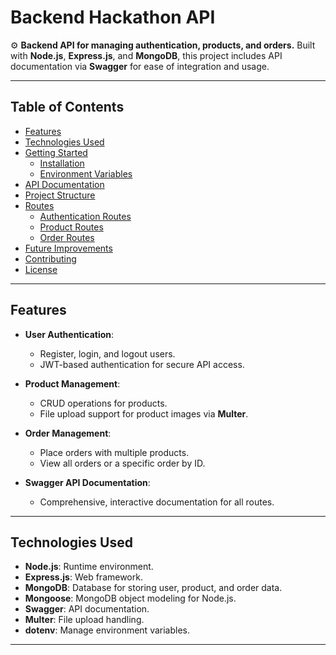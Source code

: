 # **Backend Hackathon API**

⚙️ **Backend API for managing authentication, products, and orders.** Built with **Node.js**, **Express.js**, and **MongoDB**, this project includes API documentation via **Swagger** for ease of integration and usage.

---

## **Table of Contents**

- [Features](#features)
- [Technologies Used](#technologies-used)
- [Getting Started](#getting-started)
  - [Installation](#installation)
  - [Environment Variables](#environment-variables)
- [API Documentation](#api-documentation)
- [Project Structure](#project-structure)
- [Routes](#routes)
  - [Authentication Routes](#authentication-routes)
  - [Product Routes](#product-routes)
  - [Order Routes](#order-routes)
- [Future Improvements](#future-improvements)
- [Contributing](#contributing)
- [License](#license)

---

## **Features**

- **User Authentication**:
  - Register, login, and logout users.
  - JWT-based authentication for secure API access.

- **Product Management**:
  - CRUD operations for products.
  - File upload support for product images via **Multer**.

- **Order Management**:
  - Place orders with multiple products.
  - View all orders or a specific order by ID.

- **Swagger API Documentation**:
  - Comprehensive, interactive documentation for all routes.

---

## **Technologies Used**

- **Node.js**: Runtime environment.
- **Express.js**: Web framework.
- **MongoDB**: Database for storing user, product, and order data.
- **Mongoose**: MongoDB object modeling for Node.js.
- **Swagger**: API documentation.
- **Multer**: File upload handling.
- **dotenv**: Manage environment variables.

---
